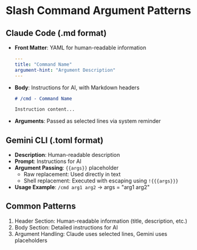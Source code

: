 # Slash Command Argument Patterns

## Claude Code (.md format)
- **Front Matter**: YAML for human-readable information
  ```yaml
  ---
  title: "Command Name"
  argument-hint: "Argument Description"
  ---
  ```
- **Body**: Instructions for AI, with Markdown headers
  ```markdown
  # /cmd - Command Name
  
  Instruction content...
  ```
- **Arguments**: Passed as selected lines via system reminder

## Gemini CLI (.toml format)  
- **Description**: Human-readable description
- **Prompt**: Instructions for AI
- **Argument Passing**: `{{args}}` placeholder
  - Raw replacement: Used directly in text
  - Shell replacement: Executed with escaping using `!{{{args}}}`
- **Usage Example**: `/cmd arg1 arg2` → args = "arg1 arg2"

## Common Patterns
1. Header Section: Human-readable information (title, description, etc.)
2. Body Section: Detailed instructions for AI
3. Argument Handling: Claude uses selected lines, Gemini uses placeholders